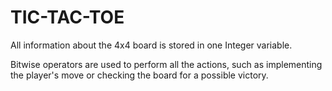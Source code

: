# TIC-TAC-TOE

All information about the 4x4 board is stored in one Integer variable.

Bitwise operators are used to perform all the actions, such as implementing the player's move 
or checking the board for a possible victory.